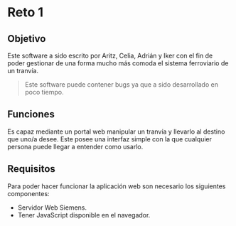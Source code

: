 # Reto 1

## Objetivo

Este software a sido escrito por Aritz, Celia, Adrián y Iker con el fin de poder gestionar de una forma mucho más comoda el sistema ferroviario de un tranvía.

> Este software puede contener bugs ya que a sido desarrollado en poco tiempo.

## Funciones

Es capaz mediante un portal web manipular un tranvía y llevarlo al destino que uno/a desee. 
Este posee una interfaz simple con la que cualquier persona puede llegar a entender como usarlo.

## Requisitos

Para poder hacer funcionar la aplicación web son necesario los siguientes componentes:

- Servidor Web Siemens.
- Tener JavaScript disponible en el navegador.
